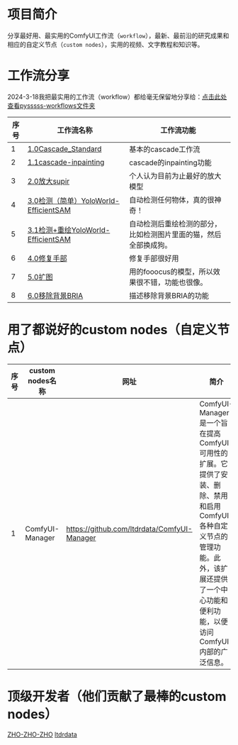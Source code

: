 # 项目简介
分享最好用、最实用的ComfyUI工作流（``workflow``），最新、最前沿的研究成果和相应的自定义节点（`custom nodes`），实用的视频、文字教程和知识等。

# 工作流分享
2024-3-18我把最实用的工作流（workflow）都给毫无保留地分享给：[点击此处查看pysssss-workflows文件夹](./pysssss-workflows)

| 序号  | 工作流名称                                                                                     | 工作流功能                            |
| --- | ----------------------------------------------------------------------------------------- | -------------------------------- |
| 1   | [1.0Cascade_Standard](pysssss-workflows/1.0Cascade_Standard.json)                         | 基本的cascade工作流                    |
| 2   | [1.1cascade-inpainting](pysssss-workflows/1.1cascade-inpainting.json)                     | cascade的inpainting功能             |
| 3   | [2.0放大supir](pysssss-workflows/2.0放大supir.json)                                           | 个人认为目前为止最好的放大模型                  |
| 4   | [3.0检测（简单）YoloWorld-EfficientSAM](pysssss-workflows/3.0检测（简单）YoloWorld-EfficientSAM.json) | 自动检测任何物体，真的很神奇！                  |
| 5   | [3.1检测+重绘YoloWorld-EfficientSAM](pysssss-workflows/3.1检测+重绘YoloWorld-EfficientSAM.json)   | 自动检测后重绘检测的部分，比如检测图片里面的猫，然后全部换成狗。 |
| 6   | [4.0修复手部](pysssss-workflows/4.0修复手部.json)                                                 | 修复手部很好用                          |
| 7   | [5.0扩图](pysssss-workflows/5.0扩图.json)                                                     | 用的fooocus的模型，所以效果很不错，功能也很像。      |
| 8   | [6.0移除背景BRIA](pysssss-workflows/6.0移除背景BRIA.json)                                         | 描述移除背景BRIA的功能                    |


# 用了都说好的custom nodes（自定义节点）

| 序号  | custom nodes名称  | 网址                                          | 简介                                                                                                                      |
| --- | --------------- | ------------------------------------------- | ----------------------------------------------------------------------------------------------------------------------- |
| 1   | ComfyUI-Manager | https://github.com/ltdrdata/ComfyUI-Manager | ComfyUI-Manager 是一个旨在提高 ComfyUI 可用性的扩展。它提供了安装、删除、禁用和启用 ComfyUI 各种自定义节点的管理功能。此外，该扩展还提供了一个中心功能和便利功能，以便访问 ComfyUI 内部的广泛信息。 |


# 顶级开发者（他们贡献了最棒的custom nodes）
[ZHO-ZHO-ZHO](https://github.com/ZHO-ZHO-ZHO)
[ltdrdata](https://github.com/ltdrdata)



